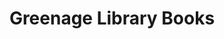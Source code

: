 ---
layout: redirect
sitemap: false
title: Greenage Library Books
permalink: /library/books
redirect_to: https://www.libib.com/u/greenage
---